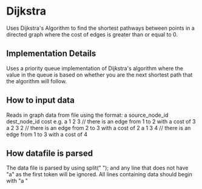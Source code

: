 # Dijkstra
Uses Dijkstra's Algorithm to find the shortest pathways between points in a directed graph where the cost of edges is greater than or equal to 0.

## Implementation Details
Uses a priority queue implementation of Dijkstra's algorithm where the value in the queue is based on whether you are the next shortest path that the algorithm will follow.

## How to input data
Reads in graph data from file using the format:
  a source_node_id dest_node_id cost
  e.g.
  a 1 2 3 // there is an edge from 1 to 2 with a cost of 3
  a 2 3 2 // there is an edge from 2 to 3 with a cost of 2
  a 1 3 4 // there is an edge from 1 to 3 with a cost of 4
 
## How datafile is parsed
The data file is parsed by using split(" "); and any line that does not have "a" as the first token will be ignored. All lines containing data should begin with "a "
